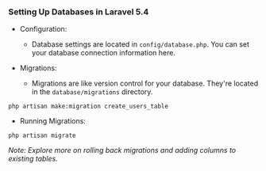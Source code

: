 ### Setting Up Databases in Laravel 5.4

-   Configuration:

    -   Database settings are located in `config/database.php`. You can set your database connection information here.
-   Migrations:

    -   Migrations are like version control for your database. They're located in the `database/migrations` directory.


```
php artisan make:migration create_users_table
```

-   Running Migrations:


```
php artisan migrate
```

*Note: Explore more on rolling back migrations and adding columns to existing tables.*